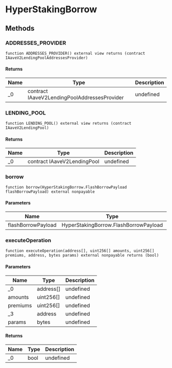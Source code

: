# HyperStakingBorrow

## Methods

### ADDRESSES_PROVIDER

```solidity
function ADDRESSES_PROVIDER() external view returns (contract IAaveV2LendingPoolAddressesProvider)
```

#### Returns

| Name | Type                                         | Description |
| ---- | -------------------------------------------- | ----------- |
| \_0  | contract IAaveV2LendingPoolAddressesProvider | undefined   |

### LENDING_POOL

```solidity
function LENDING_POOL() external view returns (contract IAaveV2LendingPool)
```

#### Returns

| Name | Type                        | Description |
| ---- | --------------------------- | ----------- |
| \_0  | contract IAaveV2LendingPool | undefined   |

### borrow

```solidity
function borrow(HyperStakingBorrow.FlashBorrowPayload flashBorrowPayload) external nonpayable
```

#### Parameters

| Name               | Type                                  | Description |
| ------------------ | ------------------------------------- | ----------- |
| flashBorrowPayload | HyperStakingBorrow.FlashBorrowPayload | undefined   |

### executeOperation

```solidity
function executeOperation(address[], uint256[] amounts, uint256[] premiums, address, bytes params) external nonpayable returns (bool)
```

#### Parameters

| Name     | Type      | Description |
| -------- | --------- | ----------- |
| \_0      | address[] | undefined   |
| amounts  | uint256[] | undefined   |
| premiums | uint256[] | undefined   |
| \_3      | address   | undefined   |
| params   | bytes     | undefined   |

#### Returns

| Name | Type | Description |
| ---- | ---- | ----------- |
| \_0  | bool | undefined   |

